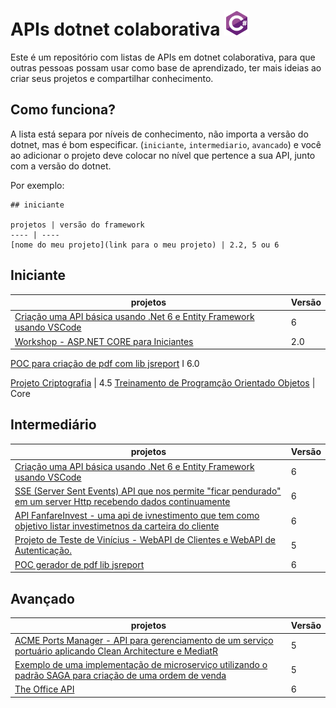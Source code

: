 # APIs dotnet colaborativa <img src="https://raw.githubusercontent.com/devicons/devicon/master/icons/csharp/csharp-original.svg" alt="csharp" width="40" height="40"/> </a> 

Este é um repositório com listas de APIs em dotnet colaborativa, para que outras pessoas possam usar como base de aprendizado, ter mais ideias ao criar seus projetos e compartilhar conhecimento.


## Como funciona?

A lista está separa por níveis de conhecimento, não importa a versão do dotnet, mas é bom especificar. (`iniciante`, `intermediario`, `avancado`) e você ao adicionar o projeto deve colocar no nível que pertence a sua API, junto com a versão do dotnet.

Por exemplo:

```
## iniciante

projetos | versão do framework
---- | ----
[nome do meu projeto](link para o meu projeto) | 2.2, 5 ou 6
```

## Iniciante

projetos | Versão
---- | ----
[Criação uma API básica usando .Net 6 e Entity Framework usando VSCode](https://github.com/JessicaNathany/api-core) | 6
[Workshop - ASP.NET CORE para Iniciantes](https://github.com/glaucia86/workshop-net-core-iniciantes) | 2.0

[POC para criação de pdf com lib jsreport](https://github.com/JessicaNathany/poc-geracao-pdf) I 6.0

[Projeto Criptografia](https://github.com/JessicaNathany/projetoCriptografia) | 4.5
[Treinamento de Programção Orientado Objetos](https://github.com/JessicaNathany/treinamento-poo) | Core


## Intermediário

projetos | Versão
---- | ----
[Criação uma API básica usando .Net 6 e Entity Framework usando VSCode](https://github.com/JessicaNathany/api-core) | 6
[SSE (Server Sent Events) API que nos permite "ficar pendurado" em um server Http recebendo dados continuamente](https://github.com/angelobelchior/MyCrypto-SSE) | 6
[API FanfareInvest - uma api de ivnestimento que tem como objetivo listar investimetnos da carteira do cliente](https://github.com/JessicaNathany/api-fanfareInvest) | 6
[Projeto de Teste de Vinícius - WebAPI de Clientes e WebAPI de Autenticação.](https://github.com/vrmvinicius/ProjetoTeste) | 5
[POC gerador de pdf lib jsreport](https://github.com/JessicaNathany/poc-geracao-pdf) | 6


## Avançado

projetos | Versão
---- | ----
[ACME Ports Manager - API para gerenciamento de um serviço portuário aplicando Clean Architecture e MediatR](https://github.com/RegisBarros/Acme.Ports.Manager) | 5
[Exemplo de uma implementação de microserviço utilizando o padrão SAGA para criação de uma ordem de venda](https://github.com/RegisBarros/Saga.Sample) | 5
[The Office API](https://github.com/JessicaNathany/the-office.api) | 6




